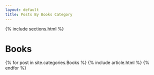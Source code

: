 ```yaml
---
layout: default
title: Posts By Books Category
---
```


{% include sections.html %}

<div class="row">
  <div class="col-12">
    <h1 class="category">Books</h1>
    <div class="posts">
      {% for post in site.categories.Books %}
        {% include article.html %}
      {% endfor %}
    </div>
  </div>
</div>

